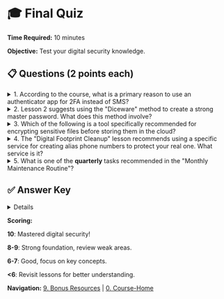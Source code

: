 # 🎓 Final Quiz

**Time Required:** 10 minutes

**Objective:** Test your digital security knowledge.

## 📋 Questions (2 points each)

<details>
  <summary> 1. According to the course, what is a primary reason to use an authenticator app for 2FA instead of SMS?</summary>
  
  <p><b> Answer: B) To avoid SIM swapping risks.</b> The course specifically warns that SMS is vulnerable to SIM swapping attacks, making authenticator apps a more secure choice.</p>
</details>

<details>
  <summary> 2. Lesson 2 suggests using the "Diceware" method to create a strong master password. What does this method involve?</summary>
  
  <p><b> Answer: C) Using 6-8 random words.</b> The lesson recommends this method for creating a master password that is both memorable and highly secure.</p>
</details>

<details>
  <summary> 3. Which of the following is a tool specifically recommended for encrypting sensitive files before storing them in the cloud?</summary>
  
  <p><b> Answer: B) Cryptomator.</b> Cryptomator and VeraCrypt are mentioned as tools for encrypting files, adding a crucial layer of security to your cloud storage.</p>
</details>

<details>
  <summary> 4. The "Digital Footprint Cleanup" lesson recommends using a specific service for creating alias phone numbers to protect your real one. What service is it?</summary>
  
  <p><b> Answer: B) Google Voice.</b> The course suggests using Google Voice for any public-facing numbers to keep your personal phone number private.</p>
</details>

<details>
  <summary> 5. What is one of the <b>quarterly</b> tasks recommended in the "Monthly Maintenance Routine"?</summary>
  
  <p><b> Answer: C) Review social media privacy settings.</b> The routine distinguishes between monthly tasks (like updates) and deeper quarterly tasks like auditing passwords and privacy settings.</p>
</details>

## ✅ Answer Key

<details>
1 = B, 
2 = C, 
3 = B, 
4 = B, 
5 = C
</details>

**Scoring:**

**10**: Mastered digital security!

**8-9**: Strong foundation, review weak areas.

**6-7**: Good, focus on key concepts.

**<6**: Revisit lessons for better understanding.

**Navigation:** [9. Bonus Resources](9-bonus-resources.html) | [0. Course-Home](index.html)
